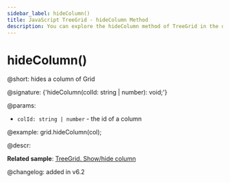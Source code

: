 ```yaml
---
sidebar_label: hideColumn()
title: JavaScript TreeGrid - hideColumn Method 
description: You can explore the hideColumn method of TreeGrid in the documentation of the DHTMLX JavaScript UI library. Browse developer guides and API reference, try out code examples and live demos, and download a free 30-day evaluation version of DHTMLX Suite.
---
```


# hideColumn()

@short: hides a column of Grid

@signature: {'hideColumn(colId: string | number): void;'}

@params:
- `colId: string | number` - the id of a column

@example:
grid.hideColumn(col);

@descr:

**Related sample**: [TreeGrid. Show/hide column](https://snippet.dhtmlx.com/1gekn97m)

@changelog: added in v6.2

[comment]: # (@relatedapi: treegrid/api/treegrid_showcolumn_method.md)

[comment]: # (@related: treegrid/usage.md#hidingshowing-a-column)
